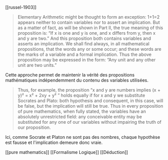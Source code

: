 [[russel-1903]]
>Elementary Arithmetic might be thought to form an exception: 1+1=2 appears neither to contain variables nor to assert an implication. But as a matter of fact, as will be shown in Part II, the true meaning of this proposition is: “If x is one and y is one, and x differs from y, then x and y are two.” And this proposition both contains variables and asserts an implication. We shall find always, in all mathematical propositions, that the words any or some occur; and these words are the marks of a variable and a formal implication. Thus the above proposition may be expressed in the form: “Any unit and any other unit are two units.”

Cette approche permet de maintenir la vérité des propositions mathématiques indépendemment du contenu des variables utilisées.

>Thus, for example, the proposition “x and y are numbers implies (x + y)² = x² + 2xy + y² ” holds equally if for x and y we substitute Socrates and Plato: both hypothesis and consequent, in this case, will be false, but the implication will still be true. Thus in every proposition of pure mathematics, when fully stated, the variables have an absolutely unrestricted field: any conceivable entity may be substituted for any one of our variables without impairing the truth of our proposition.

Ici, comme Socrate et Platon ne sont pas des nombres, chaque hypothèse est fausse et l'implication demeure donc vraie.

[[pure mathematics]]
[[Formalisme Logique]]
[[Déduction]]
